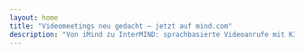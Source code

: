 ```yaml
---
layout: home
title: "Videomeetings neu gedacht — jetzt auf mind.com"
description: "Von iMind zu InterMIND: sprachbasierte Videoanrufe mit KI-gestützter Echtzeitübersetzung."
---
```


<HeroSection
  title="Videomeetings neu gedacht <br>— jetzt auf **mind.com**"
  text="Von iMind zu InterMIND: sprachbasierte Videoanrufe mit Live-Sprachübersetzung.">
<NavButton buttonLabel="Mehr erfahren" buttonClass="brand" to="/" />
<NavButton buttonLabel="Assistent" buttonClass="alt" to="/chat" />
</HeroSection>

<br>
<VideoPlayer src="/demo-en-mx.mp4" />